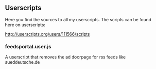 ## Userscripts ##

Here you find the sources to all my userscripts. The scripts can be found here on userscripts:

http://userscripts.org/users/111566/scripts

### feedsportal.user.js ###

A userscript that removes the ad doorpage for rss feeds like sueddeutsche.de
